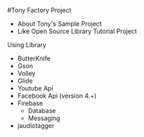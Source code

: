 #Tony Factory Project

 - About Tony's Sample Project
 - Like Open Source Library Tutorial Project

Using Library
 - ButterKnife
 - Gson
 - Volley
 - Glide
 - Youtube Api
 - Facebook Api (version 4.+)
 - Firebase
   - Database
   - Messaging
 - jaudiotagger
